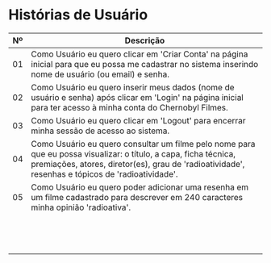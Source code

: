 # Histórias de Usuário

| Nº | Descrição |
| --- | --- |
| 01| Como Usuário eu quero clicar em 'Criar Conta' na página inicial para que eu possa me cadastrar no sistema inserindo nome de usuário (ou email) e senha.|
| 02| Como Usuário eu quero inserir meus dados (nome de usuário e senha) após clicar em 'Login' na página inicial para ter acesso à minha conta do Chernobyl Filmes.
| 03| Como Usuário eu quero clicar em 'Logout' para encerrar minha sessão de acesso ao sistema.
| 04| Como Usuário eu quero consultar um filme pelo nome para que eu possa visualizar: o título, a capa, ficha técnica, premiações, atores, diretor(es), grau de 'radioatividade', resenhas e tópicos de 'radioatividade'.
| 05| Como Usuário eu quero poder adicionar uma resenha em um filme cadastrado para descrever em 240 caracteres minha opinião 'radioativa'.
| | 
| | 
| | 
| | 
| | 
| | 
| | 
| | 
| | 
| | 
| | 
| | 
| | 
